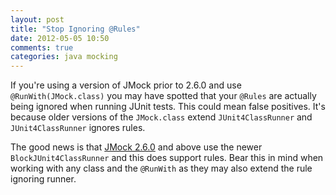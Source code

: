 ```yaml
---
layout: post
title: "Stop Ignoring @Rules"
date: 2012-05-05 10:50
comments: true
categories: java mocking
---
```

If you're using a version of JMock prior to 2.6.0 and use `@RunWith(JMock.class)` you may have spotted that your `@Rules` are actually being ignored when running JUnit tests. This could mean false positives. It's because older versions of the `JMock.class` extend `JUnit4ClassRunner` and `JUnit4ClassRunner` ignores rules.

The good news is that [JMock 2.6.0](http://repo1.maven.org/maven2/org/jmock/) and above use the newer `BlockJUnit4ClassRunner` and this does support rules. Bear this in mind when working with any class and the `@RunWith` as they may also extend the rule ignoring runner.